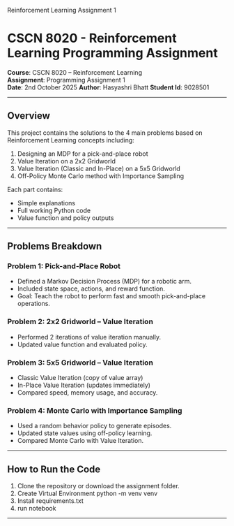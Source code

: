 Reinforcement Learning Assignment 1

#  CSCN 8020 - Reinforcement Learning Programming Assignment

**Course**: CSCN 8020 – Reinforcement Learning  
**Assignment**: Programming Assignment 1  
**Date**: 2nd October 2025 
**Author**: Hasyashri Bhatt
**Student Id**: 9028501

---

##  Overview

This project contains the solutions to the 4 main problems based on Reinforcement Learning concepts including:

1. Designing an MDP for a pick-and-place robot
2. Value Iteration on a 2x2 Gridworld
3. Value Iteration (Classic and In-Place) on a 5x5 Gridworld
4. Off-Policy Monte Carlo method with Importance Sampling

Each part contains:
- Simple explanations
- Full working Python code
- Value function and policy outputs

---

## Problems Breakdown

###  Problem 1: Pick-and-Place Robot
- Defined a Markov Decision Process (MDP) for a robotic arm.
- Included state space, actions, and reward function.
- Goal: Teach the robot to perform fast and smooth pick-and-place operations.

###  Problem 2: 2x2 Gridworld – Value Iteration
- Performed 2 iterations of value iteration manually.
- Updated value function and evaluated policy.

###  Problem 3: 5x5 Gridworld – Value Iteration
- Classic Value Iteration (copy of value array)
- In-Place Value Iteration (updates immediately)
- Compared speed, memory usage, and accuracy.

###  Problem 4: Monte Carlo with Importance Sampling
- Used a random behavior policy to generate episodes.
- Updated state values using off-policy learning.
- Compared Monte Carlo with Value Iteration.

---

##  How to Run the Code

1. Clone the repository or download the assignment folder.
2. Create Virtual Environment python -m venv venv 
3. Install requirements.txt
4. run notebook

---


